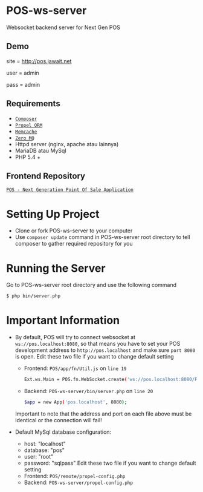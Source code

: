 POS-ws-server
=============

Websocket backend server for Next Gen POS

## Demo

site = http://pos.jawait.net

user = admin

pass = admin

## Requirements
 - [`Composer`](https://getcomposer.org/)
 - [`Propel ORM`](http://propelorm.org/)
 - [`Memcache`](http://memcached.org/)
 - [`Zero MQ`](http://zeromq.org/)
 - Httpd server (nginx, apache atau lainnya)
 - MariaDB atau MySql
 - PHP 5.4 +
 
## Frontend Repository
 
 [`POS - Next Generation Point Of Sale Application`](https://github.com/nicklaros/POS)
 
# Setting Up Project
 
 - Clone or fork POS-ws-server to your computer
 - Use `composer update` command in POS-ws-server root directory to tell composer to gather 
   required repository for you
 
# Running the Server
 
 Go to POS-ws-server root directory and use the following command
 
 ```bash
$ php bin/server.php
```

# Important Information

 - By default, POS will try to connect websocket at `ws://pos.localhost:8080`, so that means
   you have to set your POS development address to `http://pos.localhost` and make sure `port 8080`
   is open. Edit these two file if you want to change default setting
   - Frontend: `POS/app/fn/Util.js` on `line 19`
   
     ```bash
     Ext.ws.Main = POS.fn.WebSocket.create('ws://pos.localhost:8080/POS/Mains');
     ```
     
   - Backend: `POS-ws-server/bin/server.php` on `line 20`
   
     ```bash
     $app = new App('pos.localhost', 8080);
     ```
     
   Important to note that the address and port on each file above must be identical or the connection will fail!
 - Default MySql database configuration:
   - host: "localhost"
   - database: "pos"
   - user: "root"
   - password: "sqlpass"
   Edit these two file if you want to change default setting
   - Frontend: `POS/remote/propel-config.php`
   - Backend: `POS-ws-server/propel-config.php`
 